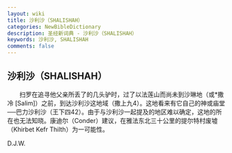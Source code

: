 ```yaml
---
layout: wiki
title: 沙利沙（SHALISHAH）
categories: NewBibleDictionary
description: 圣经新词典 - 沙利沙（SHALISHAH）
keywords: 沙利沙, SHALISHAH
comments: false
---
```


## 沙利沙（SHALISHAH）

　　扫罗在追寻他父亲所丢了的几头驴时，过了以法莲山而尚未到沙琳地（或*撒冷 [Salim]）之前，到达沙利沙这地域（撒上九4）。这地看来有它自己的神或庙堂──巴力沙利沙（王下四42）。由于与沙利沙一起提及的地区难以确定，这地的所在也无法知晓。康迪尔（Conder）建议，在雅法东北三十公里的提尔特村废墟（Khirbet Kefr Thilth）为一可能性。

D.J.W.








